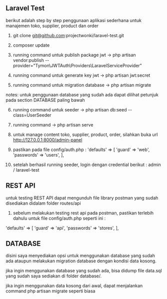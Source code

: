 ## Laravel Test

berikut adalah step by step penggunaan aplikasi sederhana untuk manajemen toko, supplier, product dan order

1. git clone git@github.com:projectwonki/laravel-test.git

2. composer update

3. running command untuk publish package jwt -> php artisan vendor:publish --provider="Tymon\JWTAuth\Providers\LaravelServiceProvider"

4. running command untuk generate key jwt -> php artisan jwt:secret

5. running command untuk migration database -> php artisan migrate

notes: untuk penggunaan database yang sudah ada dapat dilihat petunjuk pada section DATABASE paling bawah

6. running command untuk seeder -> php artisan db:seed --class=UserSeeder

7. running command -> php artisan serve

8. untuk manage content toko, supplier, product, order, silahkan buka url http://127.0.0.1:8000/admin-panel

9. pastikan pada file config/auth.php :
'defaults' => [
    'guard' => 'web',
    'passwords' => 'users',
],

10. setelah berhasil running seeder, login dengan credential berikut : admin / laravel-test

## REST API

untuk testing REST API dapat mengunduh file library postman yang sudah disediakan didalam folder routes/api

1. sebelum melakukan testing rest api pada postman, pastikan terlebih dahulu untuk file config/auth.php seperti ini :

'defaults' => [
        'guard' => 'api',
        'passwords' => 'stores',
    ],


## DATABASE

disini saya menyediakan opsi untuk menggunakan database yang sudah ada ataupun melakukan migration database dengan kondisi data kosong.

jika ingin menggunakan database yang sudah ada, bisa didump file data.sql yang sudah saya sediakan di folder database/. 

jika ingin menggunakan data kosong dari awal, dapat menjalankan command php artisan migrate seperti biasa
